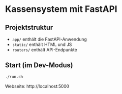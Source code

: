# Kassensystem mit FastAPI

## Projektstruktur
- `app/` enthält die FastAPI-Anwendung
- `static/` enthält HTML und JS
- `routers/` enthält API-Endpunkte

## Start (im Dev-Modus)
```bash
./run.sh
```
Webseite: http://localhost:5000
